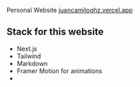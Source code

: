Personal Website [juancamiloqhz.vercel.app](https://juancamiloqhz.vercel.app/)

## Stack for this website

- Next.js
- Tailwind
- Markdown
- Framer Motion for animations
-
